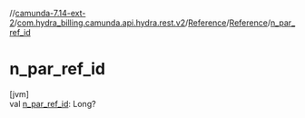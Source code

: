 //[camunda-7.14-ext-2](../../../../index.md)/[com.hydra_billing.camunda.api.hydra.rest.v2](../../index.md)/[Reference](../index.md)/[Reference](index.md)/[n_par_ref_id](n_par_ref_id.md)

# n_par_ref_id

[jvm]\
val [n_par_ref_id](n_par_ref_id.md): Long?
